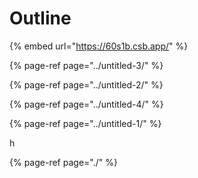 # Outline

{% embed url="https://60s1b.csb.app/" %}

{% page-ref page="../untitled-3/" %}

{% page-ref page="../untitled-2/" %}

{% page-ref page="../untitled-4/" %}

{% page-ref page="../untitled-1/" %}

h

{% page-ref page="./" %}
